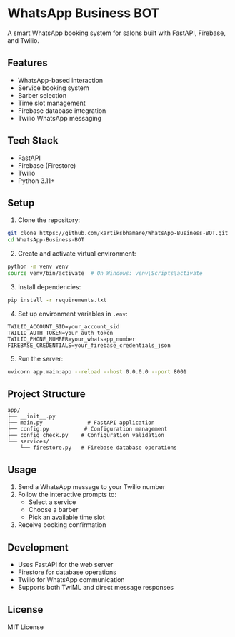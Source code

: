 # WhatsApp Business BOT

A smart WhatsApp booking system for salons built with FastAPI, Firebase, and Twilio.

## Features

- WhatsApp-based interaction
- Service booking system
- Barber selection
- Time slot management
- Firebase database integration
- Twilio WhatsApp messaging

## Tech Stack

- FastAPI
- Firebase (Firestore)
- Twilio
- Python 3.11+

## Setup

1. Clone the repository:
```bash
git clone https://github.com/kartiksbhamare/WhatsApp-Business-BOT.git
cd WhatsApp-Business-BOT
```

2. Create and activate virtual environment:
```bash
python -m venv venv
source venv/bin/activate  # On Windows: venv\Scripts\activate
```

3. Install dependencies:
```bash
pip install -r requirements.txt
```

4. Set up environment variables in `.env`:
```env
TWILIO_ACCOUNT_SID=your_account_sid
TWILIO_AUTH_TOKEN=your_auth_token
TWILIO_PHONE_NUMBER=your_whatsapp_number
FIREBASE_CREDENTIALS=your_firebase_credentials_json
```

5. Run the server:
```bash
uvicorn app.main:app --reload --host 0.0.0.0 --port 8001
```

## Project Structure

```
app/
├── __init__.py
├── main.py              # FastAPI application
├── config.py           # Configuration management
├── config_check.py    # Configuration validation
└── services/
    └── firestore.py   # Firebase database operations
```

## Usage

1. Send a WhatsApp message to your Twilio number
2. Follow the interactive prompts to:
   - Select a service
   - Choose a barber
   - Pick an available time slot
3. Receive booking confirmation

## Development

- Uses FastAPI for the web server
- Firestore for database operations
- Twilio for WhatsApp communication
- Supports both TwiML and direct message responses

## License

MIT License 